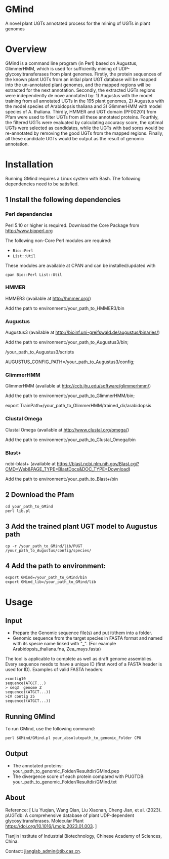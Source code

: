 # GMind
A novel plant UGTs annotated process for the mining of UGTs in plant genomes

# Overview

GMind is a command line program (in Perl) based on Augustus, GlimmerHMM, which is used for sufficiently mining of UDP-glycosyltransferases from plant genomes. Firstly, the protein sequences of the known plant UGTs from an initial plant UGT database will be mapped into the un-annotated plant genomes, and the mapped regions will be extracted for the next annotation. Secondly, the extracted UGTs regions were independently de nove annotated by: 1) Augustus with the model training from all annotated UGTs in the 195 plant genomes, 2) Augustus with the model species of Arabidopsis thaliana and 3) GlimmerHMM with model species of A. thaliana. Thirdly, HMMER and UGT domain (PF00201) from Pfam were used to filter UGTs from all these annotated proteins. Fourthly, the filtered UGTs were evaluated by calculating accuracy score, the optimal UGTs were selected as candidates, while the UGTs with bad sores would be re-annotated by removing the good UGTs from the mapped regions. Finally, all these candidate UGTs would be output as the result of genomic annotation. 


# Installation

Running GMind requires a Linux system with Bash. The following dependencies
need to be satisfied.

## 1 Install the following dependencies

### Perl dependencies

Perl 5.10 or higher is required. Download the Core Package from
http://www.bioperl.org

The following non-Core Perl modules are required:

* `Bio::Perl`
* `List::Util`

These modules are available at CPAN and can be installed/updated with

    cpan Bio::Perl List::Util

### HMMER

HMMER3 (available at http://hmmer.org/)

Add the path to environment:/your_path_to_HMMER3/bin

### Augustus

Augustus3 (available at http://bioinf.uni-greifswald.de/augustus/binaries/)

Add the path to environment:/your_path_to_Augustus3/bin;

/your_path_to_Augustus3/scripts

 AUGUSTUS_CONFIG_PATH=/your_path_to_Augustus3/config;
 

### GlimmerHMM

GlimmerHMM (available at http://ccb.jhu.edu/software/glimmerhmm/)

Add the path to environment:/your_path_to_GlimmerHMM/bin;

export TrainPath=/your_path_to_GlimmerHMM/trained_dir/arabidopsis

### Clustal Omega

Clustal Omega (available at http://www.clustal.org/omega/)

Add the path to environment:/your_path_to_Clustal_Omega/bin

### Blast+
ncbi-blast+ (available at https://blast.ncbi.nlm.nih.gov/Blast.cgi?CMD=Web&PAGE_TYPE=BlastDocs&DOC_TYPE=Download)

Add the path to environment:/your_path_to_Blast+/bin

## 2 Download the Pfam
    cd your_path_to_GMind
    perl lib.pl

## 3 Add the trained plant UGT model to Augustus path
    cp -r /your_path_to_GMind/lib/PUGT /your_path_to_Augustus/config/species/

## 4 Add the path to environment:
    export GMind=/your_path_to_GMind/bin
    export GMind_lib=/your_path_to_GMind/lib

# Usage

## Input

* Prepare the Genomic sequence file(s) and put it/them into a folder.
* Genomic sequence from the target species in FASTA format and named with its specie name linked with "_".
(For example Arabidopsis_thaliana.fna, Zea_mays.fasta)

The tool is applicable to complete as well as draft genome assemblies. Every sequence needs to have a unique ID 
(first word of a FASTA header is used for ID). Examples of valid FASTA headers:

    >contig10
    sequence(ATGCT...)
    > seq3  genome Z
    sequence((ATGCT...))
    >IV contig 25
    sequence((ATGCT...))

## Running GMind

To run GMind, use the following command:

    perl $GMind/GMind.pl your_absolutepath_to_genomic_Folder CPU


## Output
* The annotated proteins: your_path_to_genomic_Folder/Resultdir/GMind.pep
* The divergence score of each protein compared with PUGTDB: your_path_to_genomic_Folder/Resultdir/GMind.txt 

## About

Reference: [ Liu Yuqian, Wang Qian, Liu Xiaonan, Cheng Jian, et al. (2023). pUGTdb: A comprehensive database of plant UDP-dependent glycosyltransferases. Molecular Plant https://doi.org/10.1016/j.molp.2023.01.003. ]

Tianjin Institute of Industrial Biotechnology, Chinese Academy of Sciences, China.

Contact: jianglab_admin@tib.cas.cn.
